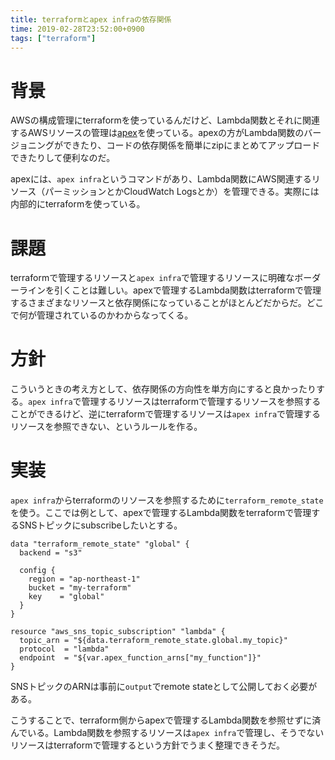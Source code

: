 ```yaml
---
title: terraformとapex infraの依存関係
time: 2019-02-28T23:52:00+0900
tags: ["terraform"]
---
```


# 背景
AWSの構成管理にterraformを使っているんだけど、Lambda関数とそれに関連するAWSリソースの管理は[apex](https://apex.run)を使っている。apexの方がLambda関数のバージョニングができたり、コードの依存関係を簡単にzipにまとめてアップロードできたりして便利なのだ。

apexには、`apex infra`というコマンドがあり、Lambda関数にAWS関連するリソース（パーミッションとかCloudWatch Logsとか）を管理できる。実際には内部的にterraformを使っている。

# 課題
terraformで管理するリソースと`apex infra`で管理するリソースに明確なボーダーラインを引くことは難しい。apexで管理するLambda関数はterraformで管理するさまざまなリソースと依存関係になっていることがほとんどだからだ。どこで何が管理されているのかわからなってくる。

# 方針
こういうときの考え方として、依存関係の方向性を単方向にすると良かったりする。`apex infra`で管理するリソースはterraformで管理するリソースを参照することができるけど、逆にterraformで管理するリソースは`apex infra`で管理するリソースを参照できない、というルールを作る。

# 実装
`apex infra`からterraformのリソースを参照するために`terraform_remote_state`を使う。ここでは例として、apexで管理するLambda関数をterraformで管理するSNSトピックにsubscribeしたいとする。

```
data "terraform_remote_state" "global" {
  backend = "s3"

  config {
    region = "ap-northeast-1"
    bucket = "my-terraform"
    key    = "global"
  }
}
```

```
resource "aws_sns_topic_subscription" "lambda" {
  topic_arn = "${data.terraform_remote_state.global.my_topic}"
  protocol  = "lambda"
  endpoint  = "${var.apex_function_arns["my_function"]}"
}
```

SNSトピックのARNは事前に`output`でremote stateとして公開しておく必要がある。

こうすることで、terraform側からapexで管理するLambda関数を参照せずに済んでいる。Lambda関数を参照するリソースは`apex infra`で管理し、そうでないリソースはterraformで管理するという方針でうまく整理できそうだ。
